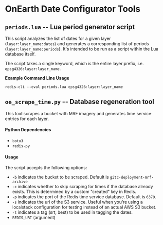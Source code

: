 # OnEarth Date Configurator Tools

## `periods.lua` -- Lua period generator script

This script analyzes the list of dates for a given layer (`layer:layer_name:dates`) and generates a corresponding list of periods
(`layer:layer_name:periods`). It's intended to be run as a script within the Lua database itself.

The script takes a single keyword, which is the entire layer prefix, i.e. `epsg4326:layer:layer_name`.

**Example Command Line Usage**

`redis-cli --eval periods.lua epsg4326:layer:layer_name`

## `oe_scrape_time.py` -- Database regeneration tool

This tool scrapes a bucket with MRF imagery and generates time service entries for each layer.

#### Python Dependencies

-   `boto3`
-   `redis-py`

#### Usage

The script accepts the following options:

-   `-b` indicates the bucket to be scraped. Default is `gitc-deployment-mrf-archive`
-   `-c` indicates whether to skip scraping for times if the database already exists. This is determined by a custom "created" key in Redis. 
-   `-p` indicates the port of the Redis time service database. Default is `6379`.
-   `-s` indicates the uri of the S3 service. Useful when you're using a localstack configuration for testing instead of an actual AWS S3 bucket.
-   `-t` indicates a tag (srt, best) to be used in tagging the dates.
-   `REDIS_URI` (argument)
